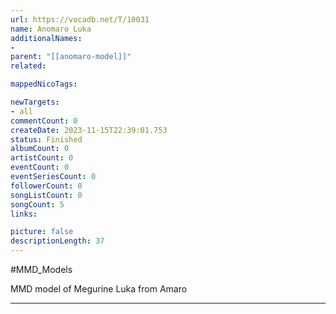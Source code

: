 ```yaml
---
url: https://vocadb.net/T/10031
name: Anomaro Luka
additionalNames: 
- 
parent: "[[anomaro-model]]"
related:

mappedNicoTags:

newTargets:
- all
commentCount: 0
createDate: 2023-11-15T22:39:01.753
status: Finished
albumCount: 0
artistCount: 0
eventCount: 0
eventSeriesCount: 0
followerCount: 0
songListCount: 0
songCount: 5
links: 

picture: false
descriptionLength: 37
---
```


#MMD_Models

MMD model of Megurine Luka from Amaro

---

